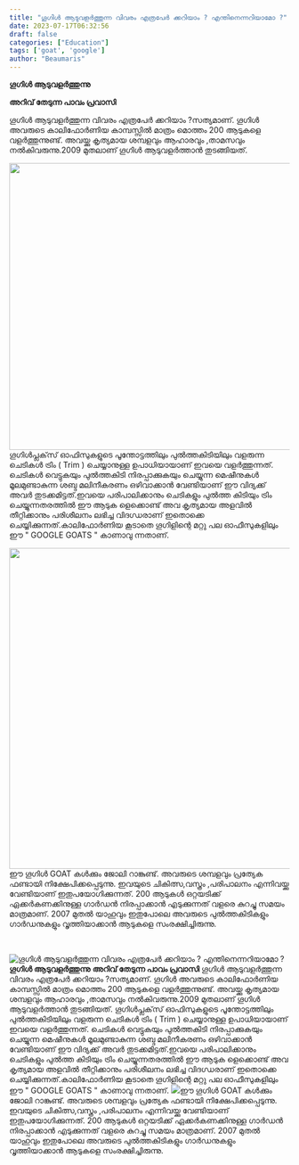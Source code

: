 ```yaml
---
title: "ഗൂഗിൾ ആടുവളർത്തുന്ന വിവരം എത്രപേർ ക്കറിയാം ? എന്തിനെന്നറിയാമോ ?"
date: 2023-07-17T06:32:56
draft: false
categories: ["Education"]
tags: ['goat', 'google']
author: "Beaumaris"
---
```


<strong>ഗൂഗിൾ ആടുവളർത്തുന്നു</strong>

<strong>അറിവ് തേടുന്ന പാവം പ്രവാസി</strong>

ഗൂഗിൾ ആടുവളർത്തുന്ന വിവരം എത്രപേർ ക്കറിയാം ?സത്യമാണ്. ഗൂഗിൾ അവരുടെ കാലിഫോർണിയ കാമ്പസ്സിൽ മാത്രം മൊത്തം 200 ആടുകളെ വളർത്തുന്നുണ്ട്. അവയ്ക്കു കൃത്യമായ ശമ്പളവും ആഹാരവും ,താമസവും നൽകിവരുന്നു.2009 മുതലാണ് ഗൂഗിൾ ആടുവളർത്താൻ തുടങ്ങിയത്.

<a href="https://cdn.boolokam.com/articles/2023/07/qfqfqf.jpg"><img class=" wp-image-403245 aligncenter" src="https://cdn.boolokam.com/articles/2023/07/qfqfqf.jpg" alt="" width="918" height="515" /></a>ഗൂഗിൾപ്ലക്‌സ് ഓഫിസുകളുടെ പൂന്തോട്ടത്തിലും പുൽത്തകിടിയിലും വളരുന്ന ചെടികൾ ട്രിം ( Trim ) ചെയ്യാനുള്ള ഉപാധിയായാണ് ഇവയെ വളർത്തുന്നത്. ചെടികൾ വെട്ടുകയും പുൽത്തകിടി നിരപ്പാക്കുകയും ചെയ്യുന്ന മെഷീനുകൾ മൂലമുണ്ടാകുന്ന ശബ്ദ മലിനീകരണം ഒഴിവാക്കാൻ വേണ്ടിയാണ് ഈ വിദ്യക്ക് അവർ തുടക്കമിട്ടത്.ഇവയെ പരിപാലിക്കാനും ചെടികളും പുൽത്ത കിടിയും ട്രിം ചെയ്യുന്നതരത്തിൽ ഈ ആടുക ളെക്കൊണ്ട് അവ കൃത്യമായ അളവിൽ തീറ്റിക്കാനും പരിശീലനം ലഭിച്ച വിദഗ്ധരാണ് ഇതൊക്കെ ചെയ്യിക്കുന്നത്.കാലിഫോർണിയ കൂടാതെ ഗൂഗിളിന്റെ മറ്റു പല ഓഫീസുകളിലും ഈ " GOOGLE GOATS " കാണാവു ന്നതാണ്.

<a href="https://cdn.boolokam.com/articles/2023/07/fwwweee-3.jpg"><img class="wp-image-403247 aligncenter" src="https://cdn.boolokam.com/articles/2023/07/fwwweee-3.jpg" alt="" width="865" height="576" /></a>ഈ ഗൂഗിൾ GOAT കൾക്കും ജോലി റാങ്കുണ്ട്. അവരുടെ ശമ്പളവും പ്രത്യേക ഫണ്ടായി നിക്ഷേപിക്കപ്പെടുന്നു. ഇവയുടെ ചികിത്സ,വസ്ത്രം ,പരിപാലനം എന്നിവയ്ക്കു വേണ്ടിയാണ് ഇതുപയോഗിക്കുന്നത്. 200 ആടുകൾ ഒറ്റയടിക്ക് ഏക്കർകണക്കിനുള്ള ഗാർഡൻ നിരപ്പാക്കാൻ എടുക്കുന്നത് വളരെ കുറച്ചു സമയം മാത്രമാണ്. 2007 മുതൽ യാഹുവും ഇതുപോലെ അവരുടെ പുൽത്തകിടികളും ഗാർഡനുകളും വൃത്തിയാക്കാൻ ആടുകളെ സംരക്ഷിച്ചിരുന്നു.

&nbsp;


![ഗൂഗിൾ ആടുവളർത്തുന്ന വിവരം എത്രപേർ ക്കറിയാം ? എന്തിനെന്നറിയാമോ ?](https://cdn.boolokam.com/articles/2023/07/qfqfqf.jpg)**ഗൂഗിൾ ആടുവളർത്തുന്നു** **അറിവ് തേടുന്ന പാവം പ്രവാസി** ഗൂഗിൾ ആടുവളർത്തുന്ന വിവരം എത്രപേർ ക്കറിയാം ?സത്യമാണ്. ഗൂഗിൾ അവരുടെ കാലിഫോർണിയ കാമ്പസ്സിൽ മാത്രം മൊത്തം 200 ആടുകളെ വളർത്തുന്നുണ്ട്. അവയ്ക്കു കൃത്യമായ ശമ്പളവും ആഹാരവും ,താമസവും നൽകിവരുന്നു.2009 മുതലാണ് ഗൂഗിൾ ആടുവളർത്താൻ തുടങ്ങിയത്. [](https://cdn.boolokam.com/articles/2023/07/qfqfqf.jpg)ഗൂഗിൾപ്ലക്‌സ് ഓഫിസുകളുടെ പൂന്തോട്ടത്തിലും പുൽത്തകിടിയിലും വളരുന്ന ചെടികൾ ട്രിം ( Trim ) ചെയ്യാനുള്ള ഉപാധിയായാണ് ഇവയെ വളർത്തുന്നത്. ചെടികൾ വെട്ടുകയും പുൽത്തകിടി നിരപ്പാക്കുകയും ചെയ്യുന്ന മെഷീനുകൾ മൂലമുണ്ടാകുന്ന ശബ്ദ മലിനീകരണം ഒഴിവാക്കാൻ വേണ്ടിയാണ് ഈ വിദ്യക്ക് അവർ തുടക്കമിട്ടത്.ഇവയെ പരിപാലിക്കാനും ചെടികളും പുൽത്ത കിടിയും ട്രിം ചെയ്യുന്നതരത്തിൽ ഈ ആടുക ളെക്കൊണ്ട് അവ കൃത്യമായ അളവിൽ തീറ്റിക്കാനും പരിശീലനം ലഭിച്ച വിദഗ്ധരാണ് ഇതൊക്കെ ചെയ്യിക്കുന്നത്.കാലിഫോർണിയ കൂടാതെ ഗൂഗിളിന്റെ മറ്റു പല ഓഫീസുകളിലും ഈ " GOOGLE GOATS " കാണാവു ന്നതാണ്. [![](https://cdn.boolokam.com/articles/2023/07/fwwweee-3.jpg)](https://cdn.boolokam.com/articles/2023/07/fwwweee-3.jpg)ഈ ഗൂഗിൾ GOAT കൾക്കും ജോലി റാങ്കുണ്ട്. അവരുടെ ശമ്പളവും പ്രത്യേക ഫണ്ടായി നിക്ഷേപിക്കപ്പെടുന്നു. ഇവയുടെ ചികിത്സ,വസ്ത്രം ,പരിപാലനം എന്നിവയ്ക്കു വേണ്ടിയാണ് ഇതുപയോഗിക്കുന്നത്. 200 ആടുകൾ ഒറ്റയടിക്ക് ഏക്കർകണക്കിനുള്ള ഗാർഡൻ നിരപ്പാക്കാൻ എടുക്കുന്നത് വളരെ കുറച്ചു സമയം മാത്രമാണ്. 2007 മുതൽ യാഹുവും ഇതുപോലെ അവരുടെ പുൽത്തകിടികളും ഗാർഡനുകളും വൃത്തിയാക്കാൻ ആടുകളെ സംരക്ഷിച്ചിരുന്നു. 
